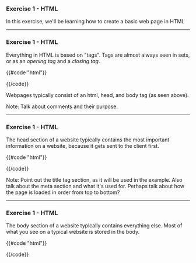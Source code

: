 ### Exercise 1 - HTML

In this exercise, we'll be learning how to create a basic web page in HTML

---

### Exercise 1 - HTML

Everything in HTML is based on "tags".  Tags are almost always seen in sets, or as an _opening tag_ and a _closing tag_.

{{#code "html"}}
<html>
	<head>
		<!--content goes here-->
	</head>
	<body>
		<!--and also here-->
	</body>
</html>
{{/code}}

Webpages typically consist of an html, head, and body tag (as seen above).

Note: Talk about comments and their purpose.

---

### Exercise 1 - HTML

The head section of a website typically contains the most important information on a website, because it gets sent to the client first.

{{#code "html"}}
<html>
	<head>
		<!--meta information will go here-->
		<!--styling (CSS) will go here-->
		<!--some javascript (Interactivity) will go here-->
		<!--the __title__ of the website will go here-->
	</head>
	<body>
		<!--and also here-->
	</body>
</html>
{{/code}}

Note: Point out the title tag section, as it will be used in the example.  Also talk about the meta section and what it's used for.  Perhaps talk about how the page is loaded in order from top to bottom?

---

### Exercise 1 - HTML

The body section of a website typically contains everything else.  Most of what you see on a typical website is stored in the body.

{{#code "html"}}
<html>
	<head>
		<!--content goes here-->
	</head>
	<body>
		<!--most of the actual page content goes here-->
	</body>
</html>
{{/code}}
